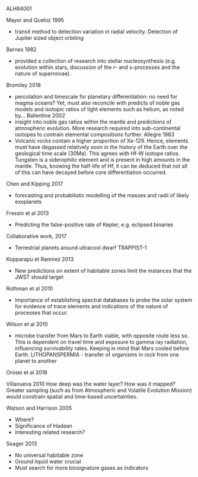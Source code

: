 ALH84001

Mayor and Queloz 1995
  - transit method to detection variation in radial velocity. Detection of Jupiter sized object orbiting

Barnes 1982
  - provided a collection of research into stellar nucleosynthesis (e.g. evolution within stars, discussion of the r- and s-processes and the nature of supernovae).

Bromiley 2018
  - percolation and timescale for planetary differentiation: no need for magma oceans? Yet, must also reconcile with predicts of noble gas models and isotopic ratios of light elements such as helium, as noted by...
Ballentine 2002
  - insight into noble gas ratios within the mantle and predictions of atmospheric evolution. More research required into sub-continental isotopes to contrain elemental compositions further.
Allegre 1983
  - Volcanic rocks contain a higher proportion of Xe-129. Hence, elements must have degassed relatively soon in the history of the Earth over the geological time scale (30Ma). This agrees with Hf-W isotope ratios. Tungsten is a siderophilic element and is present in high amounts in the mantle. Thus, knowing the half-life of Hf, it can be deduced that not all of this can have decayed before core differentiation occurred.
  
Chen and Kipping 2017
  - forecasting and probabilistic modelling of the masses and radii of likely exoplanets
  
Fressin et al 2013
  - Predicting the false-positive rate of Kepler, e.g. eclipsed binaries

Collaborative work, 2017
  - Terrestrial planets around ultracool dwarf TRAPPIST-1
  
Kopparapu et Ramirez 2013
  - New predictions on extent of habitable zones limit the instances that the JWST should target
  
Rothman et al 2010
  - Importance of establishing spectral databases to probe the solar system for evidence of trace elements and indications of the nature of processes that occur.

Wilson et al 2010
  - microbe transfer from Mars to Earth viable, with opposite route less so. This is dependent on travel time and exposure to gamma ray radiation, influencing survivability rates. Keeping in mind that Mars cooled before Earth.
  LITHOPANSPERMIA - transfer of organisms in rock from one planet to another
  
  Orosei et al 2018
  
  Villanueva 2010
    How deep was the water layer?
    How was it mapped?
    Greater sampling (such as from Atmospheric and Volatile Evolution Mission) would constrain spatial and time-based uncertainties.
    
Watson and Harrison 2005
  - Where?
  - Significance of Hadean
  - Interesting related research?

Seager 2013
  - No universal habitable zone
  - Ground liquid water crucial
  - Must search for more biosignature gases as indicators
  
